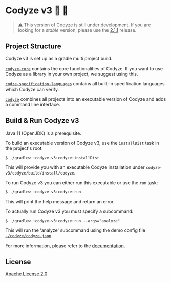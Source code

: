 # Codyze v3 :mag_right: :rocket:

> :warning: This version of Codyze is still under development.
> If you are looking for a _stable_ version, please use the [2.1.1](https://github.com/Fraunhofer-AISEC/codyze/releases/tag/v2.1.1) release.

## Project Structure
Codyze v3 is set up as a gradle multi project build.

[`codyze-core`](https://github.com/Fraunhofer-AISEC/codyze/tree/main/codyze-v3/codyze-core) contains the core functionalities of Codyze. 
If you want to use Codyze as a library in your own project, we suggest using this.

[`codze-specification-languages`](https://github.com/Fraunhofer-AISEC/codyze/tree/main/codyze-v3/codze-specification-languages) contains all built-in specification languages which Codyze can verify.

[`codyze`](https://github.com/Fraunhofer-AISEC/codyze/tree/main/codyze-v3/codyze) combines all projects into an executable version of Codyze and adds a command line interface.

## Build & Run Codyze v3
Java 11 (OpenJDK) is a prerequisite.

To build an executable version of Codyze v3, use the `installDist` task in the project's root:

```shell
$ ./gradlew :codyze-v3:codyze:installDist
```
This will provide you with an executable Codyze installation under `codyze-v3/codyze/build/install/codyze`.

To run Codyze v3 you can either run this executable or use the `run` task:
```shell
$ ./gradlew :codyze-v3:codyze:run
```
This will print the help message and return an error.

To actually run Codyze v3 you must specify a subcommand:
```shell
$ ./gradlew :codyze-v3:codyze:run --args="analyze"
```
This will run the 'analyze' subcommand using the demo config file [`./codyze/codyze.json`](./codyze/codyze.json).

For more information, please refer to the [documentation](https://www.codyze.io).

## License

[Apache License 2.0](../LICENSE)
